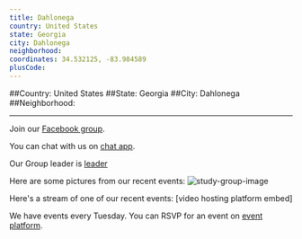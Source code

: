 ```yaml
---
title: Dahlonega
country: United States
state: Georgia
city: Dahlonega
neighborhood: 
coordinates: 34.532125, -83.984589
plusCode:
---
```


##Country: United States
##State: Georgia
##City: Dahlonega
##Neighborhood: 
*****
Join our [Facebook group](https://www.facebook.com/groups/Free.Code.Camp.Dahlonega).

You can chat with us on [chat app]().

Our Group leader is [leader]()

Here are some pictures from our recent events:
![study-group-image]()

Here's a stream of one of our recent events:
[video hosting platform embed]

We have events every Tuesday. You can RSVP for an event on [event platform]().
